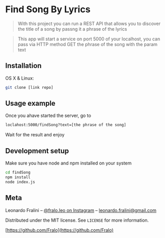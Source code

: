 # Find Song By Lyrics
> With this project you can run a REST API that allows you to discover the title of a song by passng it a phrase of the lyrics


> This app will start a service on port 5000 of your localhost, you can pass via HTTP method GET the phrase of the song with the param text

## Installation

OS X & Linux:

```sh
git clone [link repo]
```

## Usage example

Once you ahave started the server, go to 
```sh
loclahost:5000/findSong?text=[the phrase of the song]
```
Wait for the result and enjoy 

## Development setup

Make sure you have node and npm installed on your system

```sh
cd findSong
npm install
node index.js
```


## Meta

Leonardo Fralini – [@fralo.leo on Instagram](https://www.instagram.com/fralo.leo/?hl=it) – leonardo.fralini@gmail.com

Distributed under the MIT license. See ``LICENSE`` for more information.

[https://github.com/Fralo](https://github.com/Fralo)
